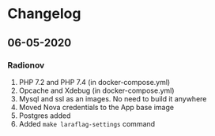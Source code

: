 # Changelog

## 06-05-2020

### Radionov

1. PHP 7.2 and PHP 7.4 (in docker-compose.yml)
2. Opcache and Xdebug (in docker-compose.yml)
3. Mysql and ssl as an images. No need to build it anywhere
4. Moved Nova credentials to the App base image
5. Postgres added
6. Added `make laraflag-settings` command
